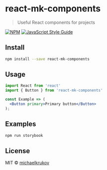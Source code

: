 # react-mk-components

> Useful React components for projects

[![NPM](https://img.shields.io/npm/v/react-mk-components.svg)](https://www.npmjs.com/package/react-mk-components) [![JavaScript Style Guide](https://img.shields.io/badge/code_style-standard-brightgreen.svg)](https://standardjs.com)

## Install

```bash
npm install --save react-mk-components
```

## Usage

```jsx
import React from 'react'
import { Button } from 'react-mk-components'

const Example => (
  <Button primary>Primary button</Button>
);
```

## Examples

```bash
npm run storybook
```

## License

MIT © [michaelkrukov](https://github.com/michaelkrukov)
